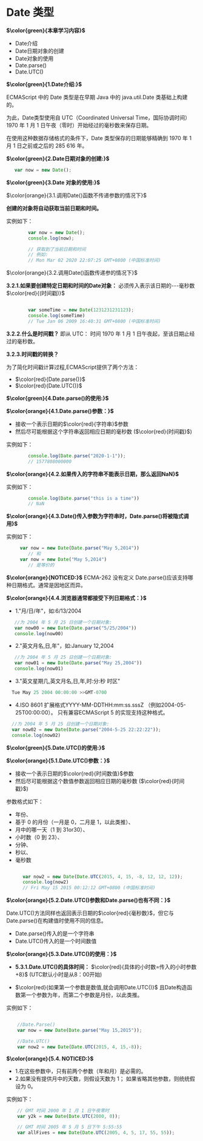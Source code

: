 # Date 类型

**$\color{green}{本章学习内容}$**

- Date介绍
- Date日期对象的创建
- Date对象的使用
- Date.parse()
- Date.UTC()

**$\color{green}{1.Date介绍:}$**

ECMAScript 中的 Date 类型是在早期 Java 中的 java.util.Date 类基础上构建的。

为此，Date类型使用自 UTC（Coordinated Universal Time，国际协调时间）1970 年 1 月 1 日午夜（零时）开始经过的毫秒数来保存日期。

在使用这种数据存储格式的条件下，Date 类型保存的日期能够精确到 1970 年 1 月 1 日之前或之后的 285 616 年。

**$\color{green}{2.Date日期对象的创建:}$**

```javascript
   var now = new Date();
```

**$\color{green}{3.Date 对象的使用:}$**

$\color{orange}{3.1.调用Date()函数不传递参数的情况下}$

**创建的对象将自动获取当前日期和时间。**

实例如下：

```javascript
        var now = new Date();
        console.log(now);

        // 获取到了当前日期和时间
        // 例如:
        // Mon Mar 02 2020 22:07:25 GMT+0800 (中国标准时间)
```

$\color{orange}{3.2.调用Date()函数传递参的情况下}$

**3.2.1.如果要创建特定日期和时间的Date对象：**
必须传入表示该日期的---毫秒数$\color{red}{(时间戳)}$

```javascript

        var someTime = new Date(1231231231123);
        console.log(someTime)
        // Tue Jan 06 2009 16:40:31 GMT+0800 (中国标准时间)
```

**3.2.2.什么是时间戳？**
即从 UTC：
 时间 1970 年 1 月 1 日午夜起，至该日期止经过的毫秒数。

**3.2.3.时间戳的转换？**

为了简化时间戳计算过程,ECMAScript提供了两个方法：

- $\color{red}{Date.parse()}$
- $\color{red}{Date.UTC()}$

**$\color{green}{4.Date.parse()的使用:}$**

**$\color{orange}{4.1.Date.parse()参数：}$**

- 接收一个表示日期的$\color{red}{字符串}$参数
- 然后尽可能根据这个字符串返回相应日期的毫秒数
  ($\color{red}{时间戳}$)

实例如下：

```javascript
        console.log(Date.parse("2020-1-1"));
        // 1577808000000
```

**$\color{orange}{4.2.如果传入的字符串不能表示日期，那么返回NaN}$**

实例如下：

```javascript
        console.log(Date.parse("this is a time"))
        // NaN
```

**$\color{orange}{4.3.Date()传入参数为字符串时，Date.parse()将被隐式调用}$**

实例如下：

```javascript
     var now = new Date(Date.parse("May 5,2014"))
        // 和
     var now = new Date("May 5,2014")
        // 是等价的
```

**$\color{orange}{NOTICED:}$**
ECMA-262 没有定义 Date.parse()应该支持哪种日期格式。通常是因地区而异。

**$\color{orange}{4.4.浏览器通常都接受下列⽇期格式：}$**

- 1."⽉/⽇/年"，如:6/13/2004

```javascript
   //为 2004 年 5 月 25 日创建一个日期对象:
   var now00 = new Date(Date.parse("5/25/2004"))
   console.log(now00)
```

- 2."英文⽉名,⽇,年"，如:January 12,2004

```javascript
   //为 2004 年 5 月 25 日创建一个日期对象:
   var now01 = new Date(Date.parse("May 25,2004"))
   console.log(now01)
```

- 3."英文星期⼏,英文⽉名,⽇,年,时:分:秒 时区"
  
```javascript
  Tue May 25 2004 00:00:00 >>GMT-0700
```

- 4.ISO 8601 扩展格式YYYY-MM-DDTHH:mm:ss.sssZ
 （例如2004-05-25T00:00:00）。
  只有兼容ECMAScript 5 的实现⽀持这种格式。

```javascript
  //为 2004 年 5 月 25 日创建一个日期对象:
  var now02 = new Date(Date.parse("2004-5-25 22:22:22"));
  console.log(now02)
```

**$\color{green}{5.Date.UTC()的使用:}$**

**$\color{orange}{5.1.Date.UTC()参数：}$**

- 接收一个表示日期的$\color{red}{时间数值}$参数
- 然后尽可能根据这个数值参数返回相应日期的毫秒数
  ($\color{red}{时间戳}$)

参数格式如下：

- 年份、
- 基于 0 的月份（一月是 0，二月是 1，以此类推）、
- 月中的哪一天（1 到 31or30）、
- 小时数（0 到 23）、
- 分钟、
- 秒以、
- 毫秒数

```javascript

      var now2 = new Date(Date.UTC(2015, 4, 15, -8, 12, 12, 12));
      console.log(now2)
      // Fri May 15 2015 00:12:12 GMT+0800 (中国标准时间)
```

**$\color{orange}{5.2.Date.UTC()参数和Date.parse()也有不同：}$**

  Date.UTC()方法同样也返回表示日期的$\color{red}{毫秒数}$，但它与 Date.parse()在构建值时使用不同的信息。

- Date.parse()传入的是一个字符串
- Date.UTC()传入的是一个时间数值

**$\color{orange}{5.3.Date.UTC()的使用：}$**

- **5.3.1.Date.UTC()的具体时间：**
  $\color{red}{具体的小时数=传入的小时参数+8}$
  (UTC默认小时是从8：00开始)

- $\color{red}{如果第一个参数是数值,就会调用Date.UTC()}$
  且Date构造函数第一个参数为年，而第二个参数是月份，以此类推。

实例如下：

```javascript

    //Date.Parse()
    var now = new Date(Date.parse("May 15,2015"));

    //Date.UTC()
    var now2 = new Date(Date.UTC(2015, 4, 15,-8));

```

**$\color{orange}{5.4. NOTICED:}$**

- 1.在这些参数中，只有前两个参数（年和月）是必需的。
- 2.如果没有提供月中的天数，则假设天数为 1；
  如果省略其他参数，则统统假设为 0。

实例如下：

```javascript
    // GMT 时间 2000 年 1 月 1 日午夜零时
    var y2k = new Date(Date.UTC(2000, 0));

    // GMT 时间 2005 年 5 月 5 日下午 5:55:55
    var allFives = new Date(Date.UTC(2005, 4, 5, 17, 55, 55));
```
